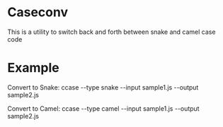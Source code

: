# Caseconv
This is a utility to switch back and forth between snake and camel case code

# Example
Convert to Snake:
ccase --type snake --input sample1.js --output sample2.js

Convert to Camel:
ccase --type camel --input sample1.js --output sample2.js

